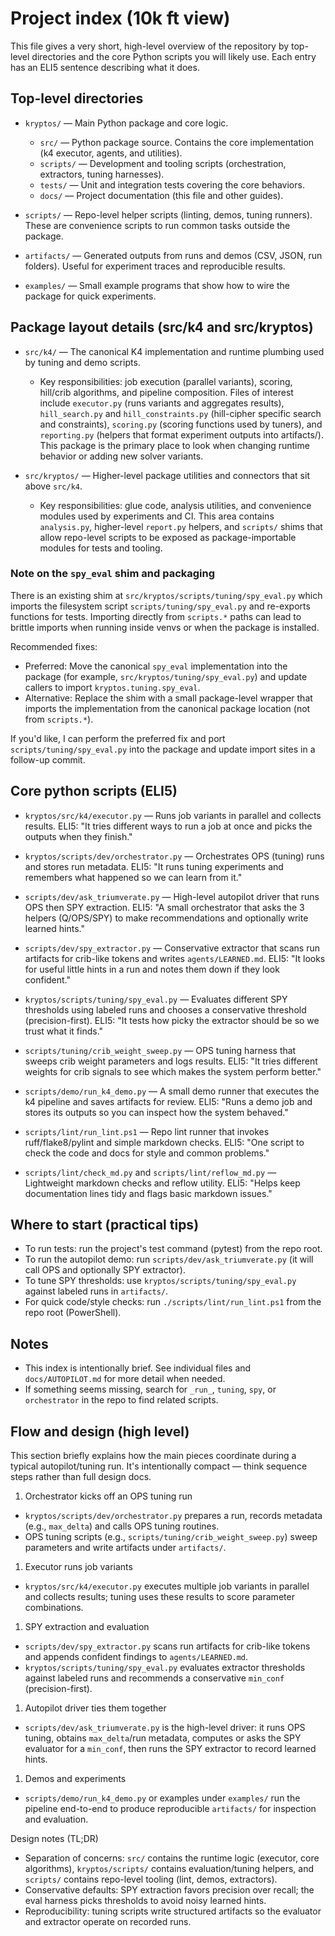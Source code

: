 # Project index (10k ft view)

This file gives a very short, high-level overview of the repository by top-level directories and the
core Python scripts you will likely use. Each entry has an ELI5 sentence describing what it does.

## Top-level directories

- `kryptos/` — Main Python package and core logic.
  - `src/` — Python package source. Contains the core implementation (k4 executor, agents, and
    utilities).
  - `scripts/` — Development and tooling scripts (orchestration, extractors, tuning harnesses).
  - `tests/` — Unit and integration tests covering the core behaviors.
  - `docs/` — Project documentation (this file and other guides).

- `scripts/` — Repo-level helper scripts (linting, demos, tuning runners). These are convenience
scripts to run common tasks outside the package.

- `artifacts/` — Generated outputs from runs and demos (CSV, JSON, run folders). Useful for
experiment traces and reproducible results.

- `examples/` — Small example programs that show how to wire the package for quick experiments.

## Package layout details (src/k4 and src/kryptos)

- `src/k4/` — The canonical K4 implementation and runtime plumbing used by tuning and demo scripts.
  - Key responsibilities: job execution (parallel variants), scoring, hill/crib algorithms, and
    pipeline composition. Files of interest include `executor.py` (runs variants and aggregates
    results), `hill_search.py` and `hill_constraints.py` (hill-cipher specific search and
    constraints), `scoring.py` (scoring functions used by tuners), and `reporting.py` (helpers
    that format experiment outputs into artifacts/). This package is the primary place to look
    when changing runtime behavior or adding new solver variants.

- `src/kryptos/` — Higher-level package utilities and connectors that sit above `src/k4`.
  - Key responsibilities: glue code, analysis utilities, and convenience modules used by
    experiments and CI. This area contains `analysis.py`, higher-level `report.py` helpers,
    and `scripts/` shims that allow repo-level scripts to be exposed as package-importable
    modules for tests and tooling.

### Note on the `spy_eval` shim and packaging

There is an existing shim at `src/kryptos/scripts/tuning/spy_eval.py` which imports the filesystem
script `scripts/tuning/spy_eval.py` and re-exports functions for tests. Importing directly from
`scripts.*` paths can lead to brittle imports when running inside venvs or when the package is
installed.

Recommended fixes:

- Preferred: Move the canonical `spy_eval` implementation into the package (for example,
`src/kryptos/tuning/spy_eval.py`) and update callers to import `kryptos.tuning.spy_eval`.
- Alternative: Replace the shim with a small package-level wrapper that imports the
implementation from the canonical package location (not from `scripts.*`).

If you'd like, I can perform the preferred fix and port `scripts/tuning/spy_eval.py` into the
package and update import sites in a follow-up commit.

## Core python scripts (ELI5)

- `kryptos/src/k4/executor.py` — Runs job variants in parallel and collects results. ELI5: "It tries
different ways to run a job at once and picks the outputs when they finish."

- `kryptos/scripts/dev/orchestrator.py` — Orchestrates OPS (tuning) runs and stores run metadata.
ELI5: "It runs tuning experiments and remembers what happened so we can learn from it."

- `scripts/dev/ask_triumverate.py` — High-level autopilot driver that runs OPS then SPY extraction.
ELI5: "A small orchestrator that asks the 3 helpers (Q/OPS/SPY) to make recommendations and
optionally write learned hints."

- `scripts/dev/spy_extractor.py` — Conservative extractor that scans run artifacts for crib-like
tokens and writes `agents/LEARNED.md`. ELI5: "It looks for useful little hints in a run and notes
them down if they look confident."

- `kryptos/scripts/tuning/spy_eval.py` — Evaluates different SPY thresholds using labeled runs and
chooses a conservative threshold (precision-first). ELI5: "It tests how picky the extractor should
be so we trust what it finds."

- `scripts/tuning/crib_weight_sweep.py` — OPS tuning harness that sweeps crib weight parameters and
logs results. ELI5: "It tries different weights for crib signals to see which makes the system
perform better."

- `scripts/demo/run_k4_demo.py` — A small demo runner that executes the k4 pipeline and saves
artifacts for review. ELI5: "Runs a demo job and stores its outputs so you can inspect how the
system behaved."

- `scripts/lint/run_lint.ps1` — Repo lint runner that invokes ruff/flake8/pylint and simple markdown
checks. ELI5: "One script to check the code and docs for style and common problems."

- `scripts/lint/check_md.py` and `scripts/lint/reflow_md.py` — Lightweight markdown checks and
reflow utility. ELI5: "Helps keep documentation lines tidy and flags basic markdown issues."

## Where to start (practical tips)

- To run tests: run the project's test command (pytest) from the repo root.
- To run the autopilot demo: run `scripts/dev/ask_triumverate.py` (it will call OPS and optionally
SPY extractor).
- To tune SPY thresholds: use `kryptos/scripts/tuning/spy_eval.py` against labeled runs in
`artifacts/`.
- For quick code/style checks: run `./scripts/lint/run_lint.ps1` from the repo root (PowerShell).

## Notes

- This index is intentionally brief. See individual files and `docs/AUTOPILOT.md` for more detail
when needed.
- If something seems missing, search for `_run_`, `tuning`, `spy`, or `orchestrator` in the repo to
find related scripts.

## Flow and design (high level)

This section briefly explains how the main pieces coordinate during a typical autopilot/tuning run.
It's intentionally compact — think sequence steps rather than full design docs.

1. Orchestrator kicks off an OPS tuning run

- `kryptos/scripts/dev/orchestrator.py` prepares a run, records metadata (e.g., `max_delta`) and
calls OPS tuning routines.
- OPS tuning scripts (e.g., `scripts/tuning/crib_weight_sweep.py`) sweep parameters and write
artifacts under `artifacts/`.

1. Executor runs job variants

- `kryptos/src/k4/executor.py` executes multiple job variants in parallel and collects results;
tuning uses these results to score parameter combinations.

1. SPY extraction and evaluation

- `scripts/dev/spy_extractor.py` scans run artifacts for crib-like tokens and appends confident
findings to `agents/LEARNED.md`.
- `kryptos/scripts/tuning/spy_eval.py` evaluates extractor thresholds against labeled runs and
recommends a conservative `min_conf` (precision-first).

1. Autopilot driver ties them together

- `scripts/dev/ask_triumverate.py` is the high-level driver: it runs OPS tuning, obtains
`max_delta`/run metadata, computes or asks the SPY evaluator for a `min_conf`, then runs the SPY
extractor to record learned hints.

1. Demos and experiments

- `scripts/demo/run_k4_demo.py` or examples under `examples/` run the pipeline end-to-end to produce
reproducible `artifacts/` for inspection and evaluation.

Design notes (TL;DR)

- Separation of concerns: `src/` contains the runtime logic (executor, core algorithms),
`kryptos/scripts/` contains evaluation/tuning helpers, and `scripts/` contains repo-level tooling
(lint, demos, extractors).
- Conservative defaults: SPY extraction favors precision over recall; the eval harness picks
thresholds to avoid noisy learned hints.
- Reproducibility: tuning scripts write structured artifacts so the evaluator and extractor operate
on recorded runs.
